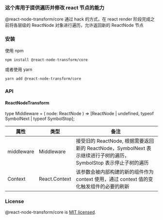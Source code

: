 ### 这个库用于提供遍历并修改 react 节点的能力

@react-node-transform/core 通过 hack 的方式，在 react render 阶段完成之前将各层级的 ReactNode 对象进行遍历，允许返回新的 ReactNode 节点

### 安装

使用 npm

```bash
npm install @react-node-transform/core
```

或者使用 yarn

```bash
yarn add @react-node-transform/core
```

### API

#### ReactNodeTransform

type Middleware = (
node: ReactNode
) => [ReactNode | undefined, typeof SymbolNext | typeof SymbolStop];

| 属性       | 类型          | 备注                                                                                                             |
| ---------- | ------------- | ---------------------------------------------------------------------------------------------------------------- |
| middleware | Middleware    | 接受旧的 ReactNode, 根据需要返回新的 ReactNode，SymbolNext 表示继续进行子树的遍历，SymbolStop 表示停止子树的遍历 |
| Context    | React.Context | 该参数会被内部构建的新的组件作为 context 使用，通过 context 值的变化触发组件的必要的刷新                         |

### License

@react-node-transform/core is [MIT licensed](./LICENSE).
